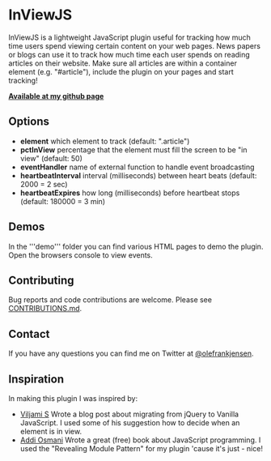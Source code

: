 # InViewJS
InViewJS is a lightweight JavaScript plugin useful for tracking how much time users spend viewing certain content on your web pages. News papers or blogs can use it to track how much time each user spends on reading articles on their website. Make sure all articles are within a container element (e.g. "#article"), include the plugin on your pages and start tracking!

**[Available at my github page](https://github.com/olefrank/inviewjs/)**

## Options
* **element** which element to track (default: ".article")
* **pctInView** percentage that the element must fill the screen to be "in view" (default: 50)
* **eventHandler** name of external function to handle event broadcasting
* **heartbeatInterval** interval (milliseconds) between heart beats (default: 2000 = 2 sec)
* **heartbeatExpires** how long (milliseconds) before heartbeat stops (default: 180000 = 3 min)

## Demos
In the '''demo''' folder you can find various HTML pages to demo the plugin. Open the browsers console to view events.

## Contributing
Bug reports and code contributions are welcome. Please see [CONTRIBUTIONS.md](https://github.com/olefrank/inviewjs/).

## Contact
If you have any questions you can find me on Twitter at [@olefrankjensen](https://twitter.com/OleFrankJensen).

## Inspiration
In making this plugin I was inspired by:
* [Viljami S](http://blog.adtile.me/2014/01/16/a-dive-into-plain-javascript/) Wrote a blog post about migrating from jQuery to Vanilla JavaScript. I used some of his suggestion how to decide when an element is in view.
* [Addi Osmani](http://addyosmani.com/resources/essentialjsdesignpatterns/book/#modulepatternjavascript) Wrote a great (free) book about JavaScript programming. I used the "Revealing Module Pattern" for my plugin 'cause it's just - nice!